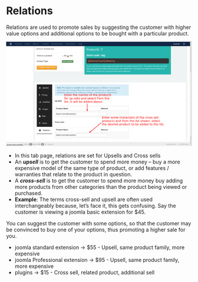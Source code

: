 # Relations

Relations are used to promote sales by suggesting the customer with higher value options and additional options to be bought with a particular product.

![Downloadable Relations](product_down_relations.png)


* In this tab page, relations are set for Upsells and Cross sells
* An ***upsell*** is to get the customer to spend more money – buy a more expensive model of the same type of product, or add features / warranties that relate to the product in question.
* A ***cross-sell*** is to get the customer to spend more money buy adding more products from other categories than the product being viewed or purchased.
* **Example**:
    The terms cross-sell and upsell are often used interchangeably because, let’s face it, this gets confusing. Say the customer is viewing a joomla basic extension for $45.

You can suggest the customer with some options, so that the customer may be convinced to buy one of your options, thus promoting a higher sale for you.

   * joomla standard extension -> $55 - Upsell, same product family, more expensive
   * joomla Professional extension -> $95  - Upsell, same product family, more expensive
   * plugins -> $15 - Cross sell, related product, additional sell